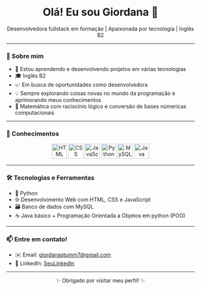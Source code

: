 <h1 align="center">Olá! Eu sou Giordana 👋</h1>

<p align="center">
  Desenvolvedora fullstack em formação | Apaixonada por tecnologia  | Inglês B2
</p>

---

### 🚀 Sobre mim

- 🔧 Estou aprendendo e desenvolvendo projetos em várias tecnologias
- 🎓 Inglês B2
- 📈 Em busca de oportunidades como desenvolvedora
- 💡 Sempre explorando coisas novas no mundo da programação e aprimorando meus conhecimentos
-  📐 Matemática com raciocínio lógico e conversão de bases númericas computacionais

  
---

### 🧠 Conhecimentos

<p align="center">
  <img src="https://cdn.jsdelivr.net/gh/devicons/devicon/icons/html5/html5-original.svg" height="40" alt="HTML" />
  <img src="https://cdn.jsdelivr.net/gh/devicons/devicon/icons/css3/css3-original.svg" height="40" alt="CSS" />
  <img src="https://cdn.jsdelivr.net/gh/devicons/devicon/icons/javascript/javascript-original.svg" height="40" alt="JavaScript" />
  <img src="https://cdn.jsdelivr.net/gh/devicons/devicon/icons/python/python-original.svg" height="40" alt="Python" />
  <img src="https://cdn.jsdelivr.net/gh/devicons/devicon/icons/mysql/mysql-original.svg" height="40" alt="MySQL" />
  <img src="https://cdn.jsdelivr.net/gh/devicons/devicon/icons/java/java-original.svg" height="40" alt="Java" />
</p>

---

### 🛠️ Tecnologias e Ferramentas

- 🧩 Python 
- 🌐 Desenvolvimento Web com HTML, CSS e JavaScript
- 🗃️ Banco de dados com MySQL
- ☕ Java básico + Programação Orientada a Objetos em python (POO)

---

### 📫 Entre em contato!

- ✉️ Email: giordanastumm7@gmail.com 
- 💼 LinkedIn: [SeuLinkedIn](www.linkedin.com/in/giordana-stumm-13786133a)  
  




---

<p align="center">✨ Obrigado por visitar meu perfil! ✨</p>
